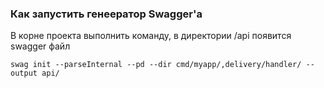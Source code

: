 ### Как запустить генеератор Swagger'а

В корне проекта выполнить команду, в директории /api появится swagger файл
```
swag init --parseInternal --pd --dir cmd/myapp/,delivery/handler/ --output api/
```
